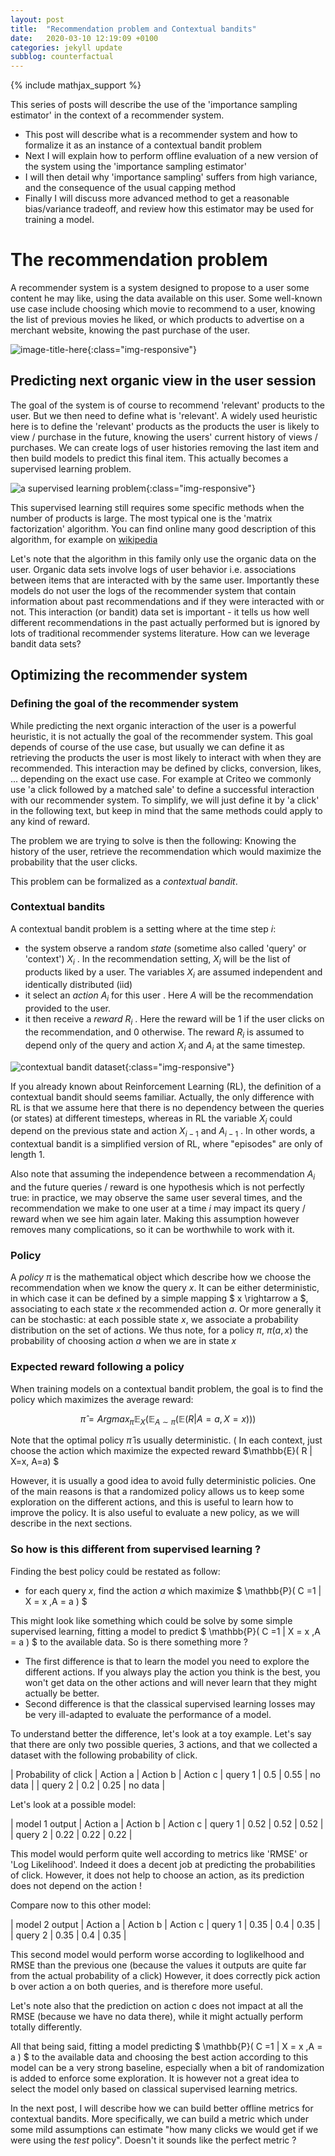 ```yaml
---
layout: post
title:  "Recommendation problem and Contextual bandits"
date:   2020-03-10 12:19:09 +0100
categories: jekyll update
subblog: counterfactual
---
```

{% include mathjax_support %}

This series of posts will describe the use of the 'importance sampling estimator' in the context of a recommender system.
- This post will describe what is a recommender system and how to formalize it as an instance of a contextual bandit problem
- Next I will explain how to perform offline evaluation of a new version of the system using the 'importance sampling estimator'
- I will then detail why 'importance sampling' suffers from high variance, and the consequence of the usual capping method
- Finally I will discuss more advanced method to get a reasonable bias/variance tradeoff, and review how this estimator may be used for training a model.
 

# The recommendation problem

A recommender system is a system designed to propose to a user some content he may like, using the data available on this user.
Some well-known use case include choosing which movie to recommend to a user, knowing the list of previous movies he liked, or which products to advertise on a merchant website, knowing the past purchase of the user.

![image-title-here]({{site.repo_name}}/assets/images/reco_problem/reco.png){:class="img-responsive"}


## Predicting next organic view in the user session
 
The goal of the system is of course to recommend 'relevant' products to the user. But we then need to define what is 'relevant'.
A widely used heuristic here is to define the 'relevant' products as the products the user is likely to  view / purchase in the future, knowing the users' current history of views / purchases.  We can create logs of user histories removing the last item and then build models to predict this final item.  This actually becomes a supervised learning problem.

![a supervised learning problem]({{site.repo_name}}/assets/images/reco_problem/supervised_reco.jpg){:class="img-responsive"}

This supervised learning still requires some specific methods when the number of products is large. The most typical one is the 'matrix factorization' algorithm. You can find online many good description of this algorithm, for example on [wikipedia](https://en.wikipedia.org/wiki/Matrix_factorization_(recommender_systems))

Let's note that the algorithm in this family only use the organic data on the user.  Organic data sets involve logs of user behavior i.e. associations between items that are interacted with by the same user.  Importantly these models do not user the logs of the recommender system that contain information about past recommendations and if they were interacted with or not.  This interaction (or bandit) data set is important - it tells us how well different recommendations in the past actually performed but is ignored by lots of traditional recommender systems literature.  How can we leverage bandit data sets?

## Optimizing the recommender system

### Defining the goal of the recommender system

While predicting the next organic interaction of the user is a powerful heuristic, it is not actually the goal of the recommender system.
This goal depends of course of the use case, but usually we can define it as retrieving the products the user is most likely to interact with when they are recommended.
This interaction may be defined by clicks, conversion, likes, ... depending on the exact use case. For example at Criteo we commonly use 'a click followed by a matched sale' to define a successful interaction with our recommender system.
To simplify, we will just define it by 'a click' in the following text, but keep in mind that the same methods could apply to any kind of reward.

The problem we are trying to solve is then the following:
Knowing the history of the user, retrieve the recommendation which would maximize the probability that the user clicks.

This problem can be formalized as a _contextual bandit_. 

### Contextual bandits

A contextual bandit problem is a setting where at the time step $i$:
- the system observe a random _state_ (sometime also called 'query' or 'context') $X_i$ . In the recommendation setting, $X_i$ will be the list of products liked by a user. The variables $X_i$ are assumed independent and identically distributed (iid)
- it select an _action_ $A_i$ for this user . Here $A$ will be the recommendation provided to the user.
- it then receive a _reward_ $R_i$ . Here the reward will be $1$ if the user clicks on the recommendation, and $0$ otherwise. The reward $R_i$ is assumed to depend only of the query and action $X_i$ and $A_i$ at the same timestep.

![contextual bandit dataset]({{site.repo_name}}/assets/images/reco_problem/bandit_dataset.png){:class="img-responsive"}


If you already known about Reinforcement Learning (RL), the definition of a contextual bandit should seems familiar. Actually, the only difference with RL is that we assume here that there is no dependency between the queries (or states) at different timesteps, whereas in RL the variable $X_i$ could depend on the previous state and action $X_{i-1}$ and $A_{i-1}$ . In other words, a contextual bandit is a simplified version of RL, where "episodes" are only of length 1.

Also note that assuming the independence between a recommendation $A_i$ and the future queries / reward is one hypothesis which is not perfectly true: in practice, we may observe the same user several times, and the recommendation we make to one user at a time $i$ may impact its query / reward when we see him again later. Making this assumption however removes many complications, so it can be worthwhile to work with it.
<!--
I think this assumption is way safer for clicks than for sales..

--
Why ? Are you thinking about "post display" conversions ? And then what about the attributed sales ? ( aka click followed by a sale )  -- Alex

-->
### Policy

A _policy_ $\pi$ is the mathematical object which describe how we choose the recommendation when we know the query $x$.
It can be either deterministic, in which case it can be defined by a simple mapping $ x \rightarrow a $, associating to each state $x$ the recommended action $a$.
Or more generally it can be stochastic: at each possible state $x$, we associate a probability distribution on the set of actions.
We thus note, for a policy $\pi$,  $\pi(a,x)$ the probability of choosing action $a$ when we are in state $x$


### Expected reward following a policy

When training models on a contextual bandit problem, the goal is to find the policy which maximizes the average reward:

$$\hat{\pi} = Argmax_{ \pi } \mathbb{E}_X ( \mathbb{E}_{ A \sim \pi } ( \mathbb{E}( R | A = a , X = x ))) $$

Note that the optimal policy $\hat{ \pi}$ is usually deterministic. ( In each context, just choose the action which maximize the expected reward $\mathbb{E}( R \| X=x,  A=a) $ <!-- please check my change -->

However, it is usually a good idea to avoid fully deterministic policies. One of the main reasons is that a randomized policy allows us to keep some exploration on the different actions, and this is useful to learn how to improve the policy. It is also useful to evaluate a new policy, as we will describe in the next sections.


### So how is this different from supervised learning ?

Finding the best policy could be restated as follow: 

- for each query $x$, find the action $a$ which maximize $ \mathbb{P}( C =1 \| X = x ,A = a ) $

This might look like something which could be solve by some simple supervised learning, fitting a model to predict $ \mathbb{P}( C =1 \| X = x ,A = a ) $ to the available data. So is there something more ?
- The first difference is that to learn the model you need to explore the different actions. If you always play the action you think is the best, you won't get data on the other actions and will never learn that they might actually be better.
- Second difference is that the classical supervised learning losses may be very ill-adapted to evaluate the performance of a model.

To understand better the difference, let's look at a toy example. 
Let's say that there are only two possible queries, 3 actions, and that we collected a dataset with the following probability of click.

| Probability of click   | Action a | Action b | Action c
| query 1 |   0.5   |    0.55   |    no data   | 
| query 2 |   0.2   |    0.25   |    no data   | 


Let's look at a possible model:

| model 1 output   | Action a | Action b | Action c
| query 1 |   0.52   |    0.52   |    0.52  | 
| query 2 |   0.22   |    0.22   |   0.22   | 

This model would perform quite well according to metrics like 'RMSE' or 'Log Likelihood'. Indeed it does a decent job at predicting the probabilities of click.
However, it does not help to choose an action, as its prediction does not depend on the action !
 
Compare now to this other model:

|	 model 2 output   | Action a | Action b | Action c
| query 1 |   0.35   |    0.4   |    0.35  | 
| query 2 |   0.35   |    0.4   |    0.35  | 

This second model would perform worse according to loglikelhood and RMSE than the previous one (because the values it outputs are quite far from the actual probability of a click)
However, it does correctly pick action b over action a on both queries, and is therefore more useful.

Let's note also that the prediction on action c does not impact at all the RMSE (because we have no data there), while it might actually perform totally differently.
  
  
All that being said, fitting a model predicting $ \mathbb{P}( C =1 \| X = x ,A = a ) $ to the available data and choosing the best action according to this model can be a very strong baseline, especially when a bit of randomization is added to enforce some exploration. It is however not a great idea to select the model only based on classical supervised learning metrics.

In the next post, I will describe how we can build better offline metrics for contextual bandits. More specifically, we can build a metric which under some mild assumptions can estimate "how many clicks we would get if we were using the _test_ policy". Doesn't it sounds like the perfect metric ? 

